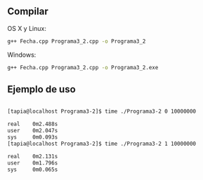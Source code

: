 ## Compilar

OS X y Linux:

```sh
g++ Fecha.cpp Programa3_2.cpp -o Programa3_2
```

Windows:

```sh
g++ Fecha.cpp Programa3_2.cpp -o Programa3_2.exe
```
## Ejemplo de uso

```sh

[tapia@localhost Programa3-2]$ time ./Programa3-2 0 10000000

real    0m2.488s
user    0m2.047s
sys     0m0.093s
[tapia@localhost Programa3-2]$ time ./Programa3-2 1 10000000

real    0m2.131s
user    0m1.796s
sys     0m0.065s
```
